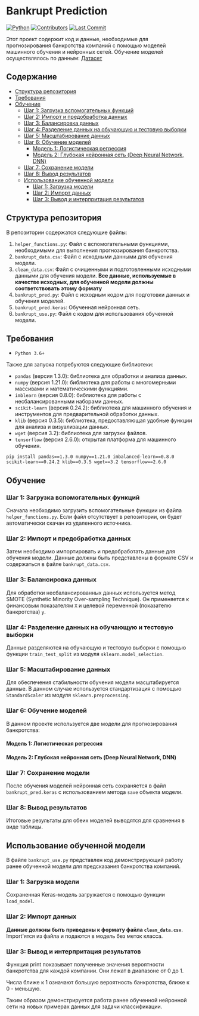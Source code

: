 # Bankrupt Prediction

[![Python](https://img.shields.io/badge/Python-3.7%2B-blue.svg)](https://www.python.org/downloads/release/python-370/)
[![Contributors](https://img.shields.io/github/contributors/BUBLET/bankrupt_pred.svg)](https://github.com/BUBLET/bankrupt_pred/graphs/contributors)
[![Last Commit](https://img.shields.io/github/last-commit/BUBLET/bankrupt_pred.svg)](https://github.com/BUBLET/bankrupt_pred/commits/master)  

Этот проект содержит код и данные, необходимые для прогнозирования банкротства компаний с помощью моделей машинного обучения и нейронных сетей.
Обучение моделей осуществлялось по данным: [Датасет](https://www.kaggle.com/datasets/fedesoriano/company-bankruptcy-prediction)

## Содержание

- [Структура репозитория](#структура-репозитория)
- [Требования](#Требования)
- [Обучение](#Обучение)
  - [Шаг 1: Загрузка вспомогательных функций](#шаг-1-загрузка-вспомогательных-функций)
  - [Шаг 2: Импорт и предобработка данных](#шаг-2-импорт-и-предобработка-данных)
  - [Шаг 3: Балансировка данных](#шаг-3-балансировка-данных)
  - [Шаг 4: Разделение данных на обучающую и тестовую выборки](#шаг-4-разделение-данных-на-обучающую-и-тестовую-выборки)
  - [Шаг 5: Масштабирование данных](#шаг-5-масштабирование-данных)
  - [Шаг 6: Обучение моделей](#шаг-6-обучение-моделей)
    - [Модель 1: Логистическая регрессия](#модель-1-логистическая-регрессия)
    - [Модель 2: Глубокая нейронная сеть (Deep Neural Network, DNN)](#модель-2-глубокая-нейронная-сеть-deep-neural-network-dnn)
  - [Шаг 7: Сохранение модели](#шаг-7-сохранение-модели)
  - [Шаг 8: Вывод результатов](#шаг-8-вывод-результатов)
  - [Использование обученной модели](#Использование-обученной-модели)
    - [Шаг 1: Загрузка модели](#шаг-1-загрузка-модели)
    - [Шаг 2: Импорт данных](#шаг-2-импорт-данных)
    - [Шаг 3: Вывод и интерпритация результатов](#шаг-2-вывод-и-интерпритация-результатов)

## Структура репозитория

В репозитории содержатся следующие файлы:

1. `helper_functions.py`: Файл с вспомогательными функциями, необходимыми для выполнения прогнозирования банкротства.
2. `bankrupt_data.csv`: Файл с исходными данными для обучения модели.
3. `clean_data.csv`: Файл с очищенными и подготовленными исходными данными для обучения модели. **Все данные, используемые в качестве исходных, для обученной модели должны соответствовать этому формату**
4. `bankrupt_pred.py`: Файл с исходным кодом для подготовки данных и обучения моделей.  
5. `bankrupt_pred.keras`: Обученная нейронная сеть.
6. `bankrupt_use.py`: Файл с кодом для использования обученной модели.  

## Требования

- `Python 3.6+`  

Также для запуска потребуются следующие библиотеки:

- `pandas` (версия 1.3.0): библиотека для обработки и анализа данных.
- `numpy` (версия 1.21.0): библиотека для работы с многомерными массивами и математическими функциями.
- `imblearn` (версия 0.8.0): библиотека для работы с несбалансированными наборами данных.
- `scikit-learn` (версия 0.24.2): библиотека для машинного обучения и инструментов для предварительной обработки данных.
- `klib` (версия 0.3.5): библиотека, предоставляющая удобные функции для анализа и визуализации данных.
- `wget` (версия 3.2): библиотека для загрузки файлов.
- `tensorflow` (версия 2.6.0): открытая платформа для машинного обучения.


```
pip install pandas==1.3.0 numpy==1.21.0 imbalanced-learn==0.8.0 scikit-learn==0.24.2 klib==0.3.5 wget==3.2 tensorflow==2.6.0
```

## Обучение

### Шаг 1: Загрузка вспомогательных функций

Сначала необходимо загрузить вспомогательные функции из файла `helper_functions.py`. Если файл отсутствует в репозитории, он будет автоматически скачан из удаленного источника.

### Шаг 2: Импорт и предобработка данных

Затем необходимо импортировать и предобработать данные для обучения модели. Данные должны быть представлены в формате CSV и содержаться в файле `bankrupt_data.csv`.

### Шаг 3: Балансировка данных

Для обработки несбалансированных данных используется метод SMOTE (Synthetic Minority Over-sampling Technique). Он применяется к финансовым показателям `X` и целевой переменной (показателю банкротства) `y`.

### Шаг 4: Разделение данных на обучающую и тестовую выборки

Данные разделяются на обучающую и тестовую выборки с помощью функции `train_test_split` из модуля `sklearn.model_selection`.

### Шаг 5: Масштабирование данных

Для обеспечения стабильности обучения модели масштабируется данные. В данном случае используется стандартизация с помощью `StandardScaler` из модуля `sklearn.preprocessing`.

### Шаг 6: Обучение моделей

В данном проекте используется две модели для прогнозирования банкротства:

#### Модель 1: Логистическая регрессия

#### Модель 2: Глубокая нейронная сеть (Deep Neural Network, DNN)

### Шаг 7: Сохранение модели

После обучения моделей нейронная сеть сохраняется в файл `bankrupt_pred.keras` с использованием метода `save` объекта модели.

### Шаг 8: Вывод результатов

Итоговые результаты для обеих моделей выводятся для сравнения в виде таблицы.

## Использование обученной модели

В файле `bankrupt_use.py` представлен код демонстрирующий работу ранее обученной модели для предсказания банкротства компаний.

### Шаг 1: Загрузка модели

Сохраненная Keras-модель загружается с помощью функции `load_model`.

### Шаг 2: Импорт данных 

**Данные должны быть приведены к формату файла `clean_data.csv`**. 
Import'ятся из файла и подаются в модель без меток класса.

### Шаг 3: Вывод и интерпритация результатов

Функция print показывает полученные значения вероятности банкротства для каждой компании. Они лежат в диапазоне от 0 до 1.

Числа ближе к 1 означают большую вероятность банкротства, ближе к 0 - меньшую.

Таким образом демонстрируется работа ранее обученной нейронной сети на новых примерах данных для задачи классификации.


